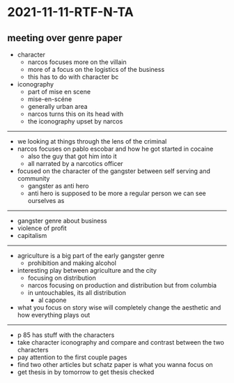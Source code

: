 # 2021-11-11-RTF-N-TA
## meeting over genre paper
- character 
  - narcos focuses more on the villain 
  - more of a focus on the logistics of the business 
  - this has to do with character bc
- iconography 
  - part of mise en scene
  - mise-en-scéne
  - generally urban area
  - narcos turns this on its head with 
  - the iconography upset by narcos

---

- we looking at things through the lens of the criminal
- narcos focuses on pablo escobar and how he got started in cocaine 
  - also the guy that got him into it
  - all narrated by a narcotics officer
- focused on the character of the gangster between self serving and community 
  - gangster as anti hero 
  - anti hero is supposed to be more a regular person we can see ourselves as

---

- gangster genre about business
- violence of profit
- capitalism

---

- agriculture is a big part of the early gangster genre
  - prohibition and making alcohol
- interesting play between agriculture and the city
  - focusing on distribution 
  - narcos focusing on production and distribution but from columbia 
  - in untouchables, its all distribution 
    - al capone
- what you focus on story wise will completely change the aesthetic and how everything plays out

---

- p 85 has stuff with the characters 
- take character iconography and compare and contrast between the two characters 
- pay attention to the first couple pages 
- find two other articles but schatz paper is what you wanna focus on 
- get thesis in by tomorrow to get thesis checked